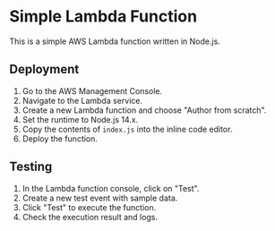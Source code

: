 # Simple Lambda Function

This is a simple AWS Lambda function written in Node.js.

## Deployment

1. Go to the AWS Management Console.
2. Navigate to the Lambda service.
3. Create a new Lambda function and choose "Author from scratch".
4. Set the runtime to Node.js 14.x.
5. Copy the contents of `index.js` into the inline code editor.
6. Deploy the function.

## Testing

1. In the Lambda function console, click on "Test".
2. Create a new test event with sample data.
3. Click "Test" to execute the function.
4. Check the execution result and logs.
